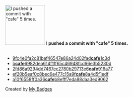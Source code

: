 <img src="https://my-badges.github.io/my-badges/cafe-commit.png" alt="I pushed a commit with &quot;cafe&quot; 5 times." title="I pushed a commit with &quot;cafe&quot; 5 times." width="128">
<strong>I pushed a commit with &quot;cafe&quot; 5 times.</strong>
<br><br>

- <a href="https://github.com/andypiper/blog/commit/9fc4e0fa2c81baf46547e86a24d02fadcafe1c3d">9fc4e0fa2c81baf46547e86a24d02fad<strong>cafe</strong>1c3d</a>
- <a href="https://github.com/andypiper/blog/commit/bcafe6982dea614f1ff65c46948fcd66e3b5230d">b<strong>cafe</strong>6982dea614f1ff65c46948fcd66e3b5230d</a>
- <a href="https://github.com/andypiper/stackypi-style/commit/2fd86a9294dd7467ec2780b29713e6cafe916a77">2fd86a9294dd7467ec2780b29713e6<strong>cafe</strong>916a77</a>
- <a href="https://github.com/andypiper/stackypi-style/commit/ef20b5eaf0c8bec6e477c15a9fcafe8a4d5f1edf">ef20b5eaf0c8bec6e477c15a9f<strong>cafe</strong>8a4d5f1edf</a>
- <a href="https://github.com/andypiper/andypiper/commit/a10f6558ff0a36cafeb8efff7eda88daa3ed9062">a10f6558ff0a36<strong>cafe</strong>b8efff7eda88daa3ed9062</a>


Created by <a href="https://github.com/my-badges/my-badges">My Badges</a>